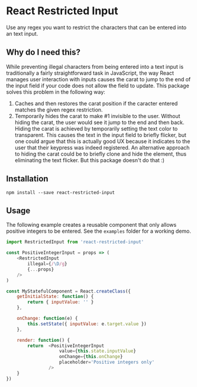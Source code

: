 # React Restricted Input
Use any regex you want to restrict the characters that can be entered into an text input.

## Why do I need this?
While preventing illegal characters from being entered into a text input is traditionally a fairly straightforward task in JavaScript, the way React manages user interaction with inputs causes the carat to jump to the end of the input field if your code does not allow the field to update. This package solves this problem in the following way:

1. Caches and then restores the carat position if the caracter entered matches the given regex restriction.
2. Temporarily hides the carat to make #1 invisible to the user. Without hiding the carat, the user would see it jump to the end and then back. Hiding the carat is achieved by temporarily setting the text color to transparent. This causes the text in the input field to briefly flicker, but one could argue that this is actually good UX because it indicates to the user that their keypress was indeed registered. An alternative approach to hiding the carat could be to briefly clone and hide the element, thus eliminating the text flicker. But this package doesn't do that :)

## Installation
`npm install --save react-restricted-input`

## Usage
The following example creates a reusable component that only allows positive integers to be entered. See the `examples` folder for a working demo.

```js
import RestrictedInput from 'react-restricted-input'

const PositiveIntegerInput = props => (
    <RestrictedInput 
        illegal={/\D/g}
        {...props}
    />
)

const MyStatefulComponent = React.createClass({
    getInitialState: function() {
        return { inputValue: '' }
    },

    onChange: function(e) {
        this.setState({ inputValue: e.target.value })
    },

    render: function() {
        return  <PositiveIntegerInput 
                    value={this.state.inputValue}
                    onChange={this.onChange}
                    placeholder='Positive integers only'
                />
    }
})
```
